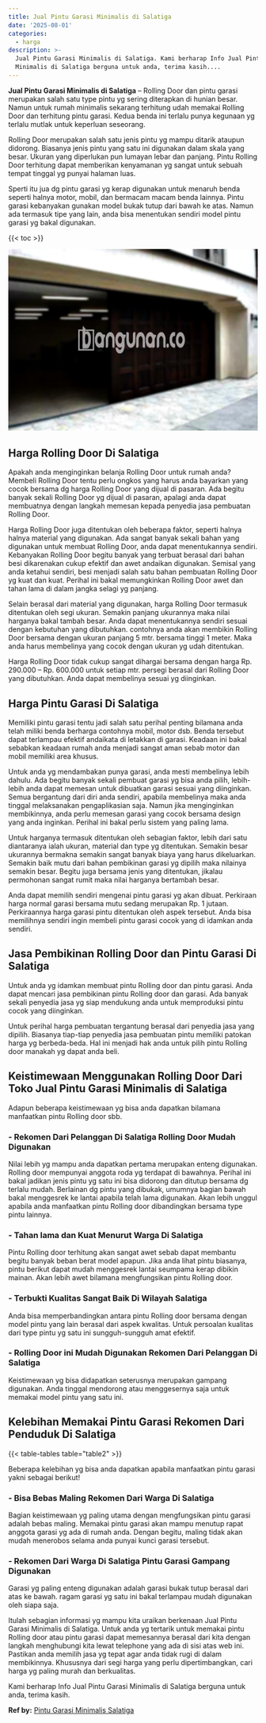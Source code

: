 ```yaml
---
title: Jual Pintu Garasi Minimalis di Salatiga
date: '2025-08-01'
categories:
  - harga
description: >-
  Jual Pintu Garasi Minimalis di Salatiga. Kami berharap Info Jual Pintu Garasi
  Minimalis di Salatiga berguna untuk anda, terima kasih....
---
```


**Jual Pintu Garasi Minimalis di Salatiga** – Rolling Door dan pintu garasi merupakan salah satu type pintu yg sering diterapkan di hunian besar. Namun untuk rumah minimalis sekarang terhitung udah memakai Rolling Door dan terhitung pintu garasi. Kedua benda ini terlalu punya kegunaan yg terlalu mutlak untuk keperluan seseorang.

Rolling Door merupakan salah satu jenis pintu yg mampu ditarik ataupun didorong. Biasanya jenis pintu yang satu ini digunakan dalam skala yang besar. Ukuran yang diperlukan pun lumayan lebar dan panjang. Pintu Rolling Door terhitung dapat memberikan kenyamanan yg sangat untuk sebuah tempat tinggal yg punyai halaman luas.

Sperti itu jua dg pintu garasi yg kerap digunakan untuk menaruh benda seperti halnya motor, mobil, dan bermacam macam benda lainnya. Pintu garasi kebanyakan gunakan model bukak tutup dari bawah ke atas. Namun ada termasuk tipe yang lain, anda bisa menentukan sendiri model pintu garasi yg bakal digunakan.

{{< toc >}}

![Jual Pintu Garasi Minimalis di Salatiga](/images/pintu-garasi-26.png)

## Harga Rolling Door Di Salatiga

Apakah anda menginginkan belanja Rolling Door untuk rumah anda? Membeli Rolling Door tentu perlu ongkos yang harus anda bayarkan yang cocok bersama dg harga Rolling Door yang dijual di pasaran. Ada begitu banyak sekali Rolling Door yg dijual di pasaran, apalagi anda dapat membuatnya dengan langkah memesan kepada penyedia jasa pembuatan Rolling Door.

Harga Rolling Door juga ditentukan oleh beberapa faktor, seperti halnya halnya material yang digunakan. Ada sangat banyak sekali bahan yang digunakan untuk membuat Rolling Door, anda dapat menentukannya sendiri. Kebanyakan Rolling Door begitu banyak yang terbuat berasal dari bahan besi dikarenakan cukup efektif dan awet andaikan digunakan. Semisal yang anda ketahui sendiri, besi menjadi salah satu bahan pembuatan Rolling Door yg kuat dan kuat. Perihal ini bakal memungkinkan Rolling Door awet dan tahan lama di dalam jangka selagi yg panjang.

Selain berasal dari material yang digunakan, harga Rolling Door termasuk ditentukan oleh segi ukuran. Semakin panjang ukurannya maka nilai harganya bakal tambah besar. Anda dapat menentukannya sendiri sesuai dengan kebutuhan yang dibutuhkan. contohnya anda akan membikin Rolling Door bersama dengan ukuran panjang 5 mtr. bersama tinggi 1 meter. Maka anda harus membelinya yang cocok dengan ukuran yg udah ditentukan.

Harga Rolling Door tidak cukup sangat dihargai bersama dengan harga Rp. 290.000 – Rp. 600.000 untuk setiap mtr. persegi berasal dari Rolling Door yang dibutuhkan. Anda dapat membelinya sesuai yg diinginkan.

## Harga Pintu Garasi Di Salatiga

Memiliki pintu garasi tentu jadi salah satu perihal penting bilamana anda telah miliki benda berharga contohnya mobil, motor dsb. Benda tersebut dapat terlampau efektif andaikata di letakkan di garasi. Keadaan ini bakal sebabkan keadaan rumah anda menjadi sangat aman sebab motor dan mobil memiliki area khusus.

Untuk anda yg mendambakan punya garasi, anda mesti membelinya lebih dahulu. Ada begitu banyak sekali pembuat garasi yg bisa anda pilih, lebih-lebih anda dapat memesan untuk dibuatkan garasi sesuai yang diinginkan. Semua bergantung dari diri anda sendiri, apabila membelinya maka anda tinggal melaksanakan pengaplikasian saja. Namun jika menginginkan membikinnya, anda perlu memesan garasi yang cocok bersama design yang anda inginkan. Perihal ini bakal perlu sistem yang paling lama.

Untuk harganya termasuk ditentukan oleh sebagian faktor, lebih dari satu diantaranya ialah ukuran, material dan type yg ditentukan. Semakin besar ukurannya bermakna semakin sangat banyak biaya yang harus dikeluarkan. Semakin baik mutu dari bahan pembikinan garasi yg dipilih maka nilainya semakin besar. Begitu juga bersama jenis yang ditentukan, jikalau permohonan sangat rumit maka nilai harganya bertambah besar.

Anda dapat memilih sendiri mengenai pintu garasi yg akan dibuat. Perkiraan harga normal garasi bersama mutu sedang merupakan Rp. 1 jutaan. Perkiraannya harga garasi pintu ditentukan oleh aspek tersebut. Anda bisa memilihnya sendiri ingin membeli pintu garasi cocok yang di idamkan anda sendiri.

## Jasa Pembikinan Rolling Door dan Pintu Garasi Di Salatiga

Untuk anda yg idamkan membuat pintu Rolling door dan pintu garasi. Anda dapat mencari jasa pembikinan pintu Rolling door dan garasi. Ada banyak sekali penyedia jasa yg siap mendukung anda untuk memproduksi pintu cocok yang diinginkan.

Untuk perihal harga pembuatan tergantung berasal dari penyedia jasa yang dipilih. Biasanya tiap-tiap penyedia jasa pembuatan pintu memiliki patokan harga yg berbeda-beda. Hal ini menjadi hak anda untuk pilih pintu Rolling door manakah yg dapat anda beli.

## Keistimewaan Menggunakan Rolling Door Dari Toko Jual Pintu Garasi Minimalis di Salatiga

Adapun beberapa keistimewaan yg bisa anda dapatkan bilamana manfaatkan pintu Rolling door sbb.

### \- Rekomen Dari Pelanggan Di Salatiga Rolling Door Mudah Digunakan

Nilai lebih yg mampu anda dapatkan pertama merupakan enteng digunakan. Rolling door mempunyai anggota roda yg terdapat di bawahnya. Perihal ini bakal jadikan jenis pintu yg satu ini bisa didorong dan ditutup bersama dg terlalu mudah. Berlainan dg pintu yang dibukak, umumnya bagian bawah bakal menggesrek ke lantai apabila telah lama digunakan. Akan lebih unggul apabila anda manfaatkan pintu Rolling door dibandingkan bersama type pintu lainnya.

### \- Tahan lama dan Kuat Menurut Warga Di Salatiga

Pintu Rolling door terhitung akan sangat awet sebab dapat membantu begitu banyak beban berat model apapun. Jika anda lihat pintu biasanya, pintu berikut dapat mudah menggesrek lantai seumpama kerap dibikin mainan. Akan lebih awet bilamana mengfungsikan pintu Rolling door.

### \- Terbukti Kualitas Sangat Baik Di Wilayah Salatiga

Anda bisa memperbandingkan antara pintu Rolling door bersama dengan model pintu yang lain berasal dari aspek kwalitas. Untuk persoalan kualitas dari type pintu yg satu ini sungguh-sungguh amat efektif.

### \- Rolling Door ini Mudah Digunakan Rekomen Dari Pelanggan Di Salatiga

Keistimewaan yg bisa didapatkan seterusnya merupakan gampang digunakan. Anda tinggal mendorong atau menggesernya saja untuk memakai model pintu yang satu ini.

## Kelebihan Memakai Pintu Garasi Rekomen Dari Penduduk Di Salatiga

{{< table-tables table="table2" >}}

Beberapa kelebihan yg bisa anda dapatkan apabila manfaatkan pintu garasi yakni sebagai berikut!

### \- Bisa Bebas Maling Rekomen Dari Warga Di Salatiga

Bagian keistimewaan yg paling utama dengan mengfungsikan pintu garasi adalah bebas maling. Memakai pintu garasi akan mampu menutup rapat anggota garasi yg ada di rumah anda. Dengan begitu, maling tidak akan mudah menerobos selama anda punyai kunci garasi tersebut.

### \- Rekomen Dari Warga Di Salatiga Pintu Garasi Gampang Digunakan

Garasi yg paling enteng digunakan adalah garasi bukak tutup berasal dari atas ke bawah. ragam garasi yg satu ini bakal terlampau mudah digunakan oleh siapa saja.

Itulah sebagian informasi yg mampu kita uraikan berkenaan Jual Pintu Garasi Minimalis di Salatiga. Untuk anda yg tertarik untuk memakai pintu Rolling door atau pintu garasi dapat memesannya berasal dari kita dengan langkah menghubungi kita lewat telephone yang ada di sisi atas web ini. Pastikan anda memilih jasa yg tepat agar anda tidak rugi di dalam membikinnya. Khususnya dari segi harga yang perlu dipertimbangkan, cari harga yg paling murah dan berkualitas.

Kami berharap Info Jual Pintu Garasi Minimalis di Salatiga berguna untuk anda, terima kasih.

**Ref by:** [Pintu Garasi Minimalis Salatiga](https://id.wikipedia.org/wiki/Pintu)
